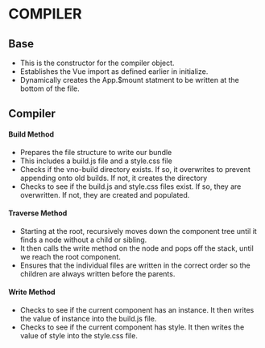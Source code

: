 # COMPILER

## Base

- This is the constructor for the compiler object.
- Establishes the Vue import as defined earlier in initialize.
- Dynamically creates the App.\$mount statment to be written at the bottom of the file.

## Compiler

#### Build Method

- Prepares the file structure to write our bundle
- This includes a build.js file and a style.css file
- Checks if the vno-build directory exists. If so, it overwrites to prevent appending onto old builds. If not, it creates the directory
- Checks to see if the build.js and style.css files exist. If so, they are overwritten. If not, they are created and populated.

#### Traverse Method

- Starting at the root, recursively moves down the component tree until it finds a node without a child or sibling.
- It then calls the write method on the node and pops off the stack, until we reach the root component.
- Ensures that the individual files are written in the correct order so the children are always written before the parents.

#### Write Method

- Checks to see if the current component has an instance. It then writes the value of instance into the build.js file.
- Checks to see if the current component has style. It then writes the value of style into the style.css file.
